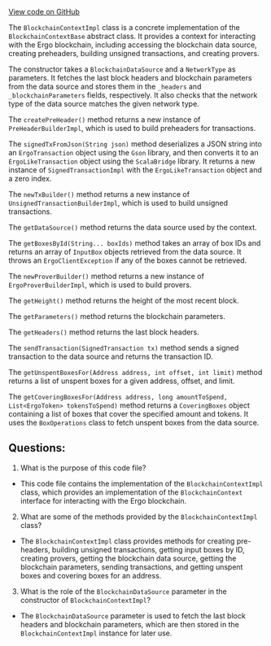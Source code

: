 [View code on GitHub](https://github.com/ergoplatform/ergo-appkit/lib-impl/src/main/java/org/ergoplatform/appkit/impl/BlockchainContextImpl.java)

The `BlockchainContextImpl` class is a concrete implementation of the `BlockchainContextBase` abstract class. It provides a context for interacting with the Ergo blockchain, including accessing the blockchain data source, creating preheaders, building unsigned transactions, and creating provers. 

The constructor takes a `BlockchainDataSource` and a `NetworkType` as parameters. It fetches the last block headers and blockchain parameters from the data source and stores them in the `_headers` and `_blockchainParameters` fields, respectively. It also checks that the network type of the data source matches the given network type.

The `createPreHeader()` method returns a new instance of `PreHeaderBuilderImpl`, which is used to build preheaders for transactions.

The `signedTxFromJson(String json)` method deserializes a JSON string into an `ErgoTransaction` object using the `Gson` library, and then converts it to an `ErgoLikeTransaction` object using the `ScalaBridge` library. It returns a new instance of `SignedTransactionImpl` with the `ErgoLikeTransaction` object and a zero index.

The `newTxBuilder()` method returns a new instance of `UnsignedTransactionBuilderImpl`, which is used to build unsigned transactions.

The `getDataSource()` method returns the data source used by the context.

The `getBoxesById(String... boxIds)` method takes an array of box IDs and returns an array of `InputBox` objects retrieved from the data source. It throws an `ErgoClientException` if any of the boxes cannot be retrieved.

The `newProverBuilder()` method returns a new instance of `ErgoProverBuilderImpl`, which is used to build provers.

The `getHeight()` method returns the height of the most recent block.

The `getParameters()` method returns the blockchain parameters.

The `getHeaders()` method returns the last block headers.

The `sendTransaction(SignedTransaction tx)` method sends a signed transaction to the data source and returns the transaction ID.

The `getUnspentBoxesFor(Address address, int offset, int limit)` method returns a list of unspent boxes for a given address, offset, and limit.

The `getCoveringBoxesFor(Address address, long amountToSpend, List<ErgoToken> tokensToSpend)` method returns a `CoveringBoxes` object containing a list of boxes that cover the specified amount and tokens. It uses the `BoxOperations` class to fetch unspent boxes from the data source.
## Questions: 
 1. What is the purpose of this code file?
- This code file contains the implementation of the `BlockchainContextImpl` class, which provides an implementation of the `BlockchainContext` interface for interacting with the Ergo blockchain.

2. What are some of the methods provided by the `BlockchainContextImpl` class?
- The `BlockchainContextImpl` class provides methods for creating pre-headers, building unsigned transactions, getting input boxes by ID, creating provers, getting the blockchain data source, getting the blockchain parameters, sending transactions, and getting unspent boxes and covering boxes for an address.

3. What is the role of the `BlockchainDataSource` parameter in the constructor of `BlockchainContextImpl`?
- The `BlockchainDataSource` parameter is used to fetch the last block headers and blockchain parameters, which are then stored in the `BlockchainContextImpl` instance for later use.